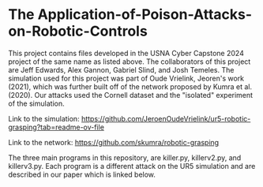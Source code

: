 # The Application-of-Poison-Attacks-on-Robotic-Controls

This project contains files developed in the USNA Cyber Capstone 2024 project of the same name as listed above. The collaborators of this project are Jeff Edwards, Alex Gannon, Gabriel Slind, and Josh Temeles. The simulation used for this project was part of Oude Vrielink, Jeoren's work (2021), which was further built off of the network proposed by Kumra et al. (2020). Our attacks used the Cornell dataset and the "isolated" experiment of the simulation.


Link to the simulation: https://github.com/JeroenOudeVrielink/ur5-robotic-grasping?tab=readme-ov-file

Link to the network: https://github.com/skumra/robotic-grasping

The three main programs in this repository, are killer.py, killerv2.py, and killerv3.py. Each program is a different attack on the UR5 simulation and are described in our paper which is linked below.
